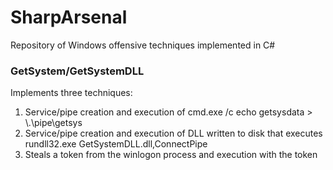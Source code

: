 # SharpArsenal
Repository of Windows offensive techniques implemented in C#



### GetSystem/GetSystemDLL
Implements three techniques: 

1. Service/pipe creation and execution of cmd.exe /c echo getsysdata > \\.\pipe\getsys
2. Service/pipe creation and execution of DLL written to disk that executes rundll32.exe GetSystemDLL.dll,ConnectPipe
3. Steals a token from the winlogon process and execution with the token
